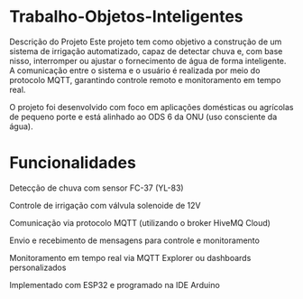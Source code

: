 # Trabalho-Objetos-Inteligentes
 Descrição do Projeto
Este projeto tem como objetivo a construção de um sistema de irrigação automatizado, capaz de detectar chuva e, com base nisso, interromper ou ajustar o fornecimento de água de forma inteligente. A comunicação entre o sistema e o usuário é realizada por meio do protocolo MQTT, garantindo controle remoto e monitoramento em tempo real.

O projeto foi desenvolvido com foco em aplicações domésticas ou agrícolas de pequeno porte e está alinhado ao ODS 6 da ONU (uso consciente da água).

# Funcionalidades

Detecção de chuva com sensor FC-37 (YL-83)

Controle de irrigação com válvula solenoide de 12V

Comunicação via protocolo MQTT (utilizando o broker HiveMQ Cloud)

Envio e recebimento de mensagens para controle e monitoramento

Monitoramento em tempo real via MQTT Explorer ou dashboards personalizados

Implementado com ESP32 e programado na IDE Arduino
